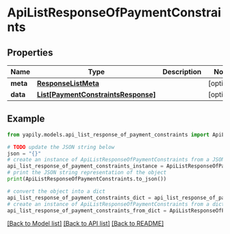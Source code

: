 # ApiListResponseOfPaymentConstraints


## Properties

Name | Type | Description | Notes
------------ | ------------- | ------------- | -------------
**meta** | [**ResponseListMeta**](ResponseListMeta.md) |  | [optional] 
**data** | [**List[PaymentConstraintsResponse]**](PaymentConstraintsResponse.md) |  | [optional] 

## Example

```python
from yapily.models.api_list_response_of_payment_constraints import ApiListResponseOfPaymentConstraints

# TODO update the JSON string below
json = "{}"
# create an instance of ApiListResponseOfPaymentConstraints from a JSON string
api_list_response_of_payment_constraints_instance = ApiListResponseOfPaymentConstraints.from_json(json)
# print the JSON string representation of the object
print(ApiListResponseOfPaymentConstraints.to_json())

# convert the object into a dict
api_list_response_of_payment_constraints_dict = api_list_response_of_payment_constraints_instance.to_dict()
# create an instance of ApiListResponseOfPaymentConstraints from a dict
api_list_response_of_payment_constraints_from_dict = ApiListResponseOfPaymentConstraints.from_dict(api_list_response_of_payment_constraints_dict)
```
[[Back to Model list]](../README.md#documentation-for-models) [[Back to API list]](../README.md#documentation-for-api-endpoints) [[Back to README]](../README.md)


